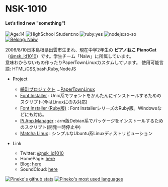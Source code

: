 # NSK-1010

#### Let’s find new "something"!

![Age:14](https://img.shields.io/badge/Age-14-green?style=for-the-badge)
![HighSchool Student:no](https://img.shields.io/badge/JuniorHighSchool_Student-yes-blue?style=for-the-badge)
![ruby:yes](https://img.shields.io/badge/ruby-yes-red?style=for-the-badge)
![nodejs:so-so](https://img.shields.io/badge/nodejs-soso-yellow?style=for-the-badge)
[![Belong: Naiw](https://img.shields.io/badge/Belongs-Naiw-00b4ff?style=for-the-badge)](https://naiw.jp)

2006/8/10日本島根県出雲市生まれ、現在中学2年生の **ピアノねこ PianoCat** （[@nsk_id1010](https://twitter.com/nsk_id1010)）です。学生チーム「Naiw」に所属しています。  
意味わからないもの作ったりPaperTownLinuxカスタムしています。
使用可能言語: HTML/CSS,bash,Ruby,NodeJS

- Project
  - [紙町プロジェクト](https://nsk-1010.github.io/paper-town)
    …[PaperTownLinux](https://github.com/users/NSK-1010/projects/1)
  - [Font Installer](https://github.com/users/NSK-1010/projects/2) : Unix系でフォントをかんたんにインストールするためのスクリプト(今はLinuxにのみ対応)
  - [Font Installer (Ruby版)](https://github.com/users/NSK-1010/projects/3) : Font InstallerシリーズのRuby版。Windowsなどにも対応。
  - [Pi App Manager](https://github.com/NSK-1010/pi-app-manager) : arm版Debian系でパッケージをインストールするためのスクリプト(開発一時停止中)
  - [Matcha Linux](https://nsk-1010.github.io/matcha) : シンプルなUbuntu系Linuxディストリビューション

- Link
  - Twitter: [@nsk_id1010](https://twitter.com/nsk_id1010)  
  - HomePage: [here](http://nsk-1010.github.io)
  - Blog: [here](https://nsk-1010.hatenablog.com)
  - SoundCloud: [here](https://soundcloud.com/pianocat-295049993)

[![Pineko's github stats](https://github-readme-stats.vercel.app/api?username=NSK-1010&count_private=true&show_icons=true&theme=gotham)](https://github.com/NSK-1010)
[![Pineko's most used languages](https://github-readme-stats.vercel.app/api/top-langs/?username=NSK-1010&show_icons=true&theme=gotham)](https://github.com/NSK-1010)
